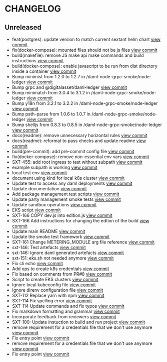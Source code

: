 # CHANGELOG

## Unreleased

* feat(postgres): update version to match current sextant helm chart [view commit](https://github.com/catenasys/sextant-dev/commit/a40958eac41c513e5120bf515d4bbb3ceda205b1)
* fix(docker-compose): mounted files should not be js files [view commit](https://github.com/catenasys/sextant-dev/commit/7992dc6f40dad1ae86d26fb9d95beb0b3b482f21)
* build(makefile): remove JS make api make commands and build instructions [view commit](https://github.com/catenasys/sextant-dev/commit/84746802770f33bc839b5ed2d7cb7e8281ce1694)
* build(docker-compose): enable javascript to be run from dist directory inside a container [view commit](https://github.com/catenasys/sextant-dev/commit/32070776a650b134d86f5510ab31a650a8414e6a)
* Bump minimist from 1.2.0 to 1.2.7 in /daml-node-grpc-smoke/node-ledger [view commit](https://github.com/catenasys/sextant-dev/commit/420ecdea918368201d0d57c4f641a8755279c2d3)
* Bump grpc and @digitalasset/daml-ledger [view commit](https://github.com/catenasys/sextant-dev/commit/1fab2923288678c21da5a4867db5df46f3a1ec00)
* Bump minimatch from 3.0.4 to 3.1.2 in /daml-node-grpc-smoke/node-ledger [view commit](https://github.com/catenasys/sextant-dev/commit/ad2a96e0f75952ae8804cf04e1dd6c360cc86d86)
* Bump y18n from 3.2.1 to 3.2.2 in /daml-node-grpc-smoke/node-ledger [view commit](https://github.com/catenasys/sextant-dev/commit/c754328af174d545d0b780fe09fbd6a54dc282e3)
* Bump path-parse from 1.0.6 to 1.0.7 in /daml-node-grpc-smoke/node-ledger [view commit](https://github.com/catenasys/sextant-dev/commit/025b0a6a0ba0c51feeffe73f39bc5bb6151372f1)
* Bump shelljs from 0.8.3 to 0.8.5 in /daml-node-grpc-smoke/node-ledger [view commit](https://github.com/catenasys/sextant-dev/commit/d8350d97e8bb829a6dd824ab5d31f83451d3e876)
* docs(readme): remove unnecessary horizontal rules [view commit](https://github.com/catenasys/sextant-dev/commit/01572c854b850dbb497a62cacd746b090c96512e)
* docs(readme): reformat to pass checks and update readme [view commit](https://github.com/catenasys/sextant-dev/commit/38d19009958a2f903a992997aabd1dbce069d653)
* build(pre-commit): add pre-commit config file [view commit](https://github.com/catenasys/sextant-dev/commit/9609f3594867677b69f66dd8c9317693c62f490a)
* fix(docker-compose): remove non-essential env vars [view commit](https://github.com/catenasys/sextant-dev/commit/e9034886b79f77ceac84769d61906d5fc6567b71)
* SXT-455: add root ingress to test without subpath [view commit](https://github.com/catenasys/sextant-dev/commit/8bfc737afa2ff3fda205806fdae0a862bee5ad4a)
* example subpath is working [view commit](https://github.com/catenasys/sextant-dev/commit/2eecbb7fac46fceb67d09c3a245dea1b17d9e5fa)
* local test env [view commit](https://github.com/catenasys/sextant-dev/commit/3570dfcecec054be960f7dfb516374fdaeb4a531)
* document using kind for local k8s cluster [view commit](https://github.com/catenasys/sextant-dev/commit/5b75efacd1271bd79b862d932e64a9b44c3cc04f)
* Update test to access any daml deployments [view commit](https://github.com/catenasys/sextant-dev/commit/6ea9fb8b4ea73a29ada4cc36546e71e61f01b235)
* Update documentation [view commit](https://github.com/catenasys/sextant-dev/commit/cd4820b342d4238307a371481d37bc157e7adeb7)
* Add package management test scripts [view commit](https://github.com/catenasys/sextant-dev/commit/8b7fae9dd28403310dadb289e13cdab1a536b39e)
* Update party management smoke tests [view commit](https://github.com/catenasys/sextant-dev/commit/77cc3a111b14127bd8f9f7097a7c7d0ff234b665)
* Update sandbox operations [view commit](https://github.com/catenasys/sextant-dev/commit/ba85b711cf3fe680fa7cd09597a77667b382153f)
* EKS script [view commit](https://github.com/catenasys/sextant-dev/commit/96dbf68356ff6e111666ef9193d9120ef6aba432)
* SXT-166 COPY dev.js into edition.js [view commit](https://github.com/catenasys/sextant-dev/commit/da31523cd44c99ed838a33a8a15251796539292b)
* SXT-166 Add instructions for changing the edtion of the build [view commit](https://github.com/catenasys/sextant-dev/commit/5ad24cd80139a7ecdb467bef4afef0eddc52c14e)
* Update main README [view commit](https://github.com/catenasys/sextant-dev/commit/2aa134fb82e5febf12220d3dfc82dbe3edc43adc)
* Update the smoke test framework [view commit](https://github.com/catenasys/sextant-dev/commit/06e1c65375649ed24baa99e9886e1a5c3f7c67a1)
* SXT-161 Change METERING_MODULE arg file reference [view commit](https://github.com/catenasys/sextant-dev/commit/c2d7b0ccb33797626b325a8336ac52905e4a6c8c)
* sxt-146: Test artefacts [view commit](https://github.com/catenasys/sextant-dev/commit/52543cf53e2eb4bd826cc0e42c8459adda2f6660)
* sxt-146: Ignore daml generated artefacts [view commit](https://github.com/catenasys/sextant-dev/commit/296e71afde7992748d772c44745c428f7a389583)
* sxt-151: eks.sh not needed anymore [view commit](https://github.com/catenasys/sextant-dev/commit/6d3797144eb855524299735447785bd278d73e2f)
* Fix cli echo [view commit](https://github.com/catenasys/sextant-dev/commit/fa2be5d7d58f5ef502fc3056fcc818aff3a13bb3)
* Add ops to create k8s credentials [view commit](https://github.com/catenasys/sextant-dev/commit/6f23bb3601e4f268c2d0a5f64515c09ed3cc04ff)
* Fix based on comments from PR#8 [view commit](https://github.com/catenasys/sextant-dev/commit/ae08757b97db56f64f4b5af5723cfd4be534eeaa)
* Script to create EKS clusters [view commit](https://github.com/catenasys/sextant-dev/commit/f814dbc1b14ffd48beced32b216ddd5796930d39)
* Ignore local kubeconfig file [view commit](https://github.com/catenasys/sextant-dev/commit/af05f7835faeae5f1e7b9d26914b93a70f36d398)
* Ignore direnv configuration file [view commit](https://github.com/catenasys/sextant-dev/commit/28f253d498a05346aaa03873d48558cd93b4d7d7)
* SXT-112 Replace yarn with npm [view commit](https://github.com/catenasys/sextant-dev/commit/c59f6474394c0d9917ccd61bc59d811da8282a85)
* SXT-114 Fix spelling error [view commit](https://github.com/catenasys/sextant-dev/commit/c8d6cd12e5428f6b24f78c968c68ea87fc7f48b0)
* SXT-114 Update commands and fix typos [view commit](https://github.com/catenasys/sextant-dev/commit/0caf0c1a02be8f75ef0a1dcc7822398bc98562e3)
* Fix markdown formatting and grammar [view commit](https://github.com/catenasys/sextant-dev/commit/935e21f8a0deb594a095c99c0cb6cee5c932d963)
* Incorporate feedback from reviewers [view commit](https://github.com/catenasys/sextant-dev/commit/00c3a4a98936b3bbdd16d40f90f193e1750726a5)
* SXT-100: Update instuction to build and run project [view commit](https://github.com/catenasys/sextant-dev/commit/436acbda72586a07a439e1106c67c19a1911d219)
* remove requirement for a credentials file that we don't use anymore [view commit](https://github.com/catenasys/sextant-dev/commit/18c48b1f780f879576bb5823394e52ab944b070f)
* Fix entry point [view commit](https://github.com/catenasys/sextant-dev/commit/bedcc81886f54f5656c63e56e4055234b76e0bea)
* remove requirement for a credentials file that we don't use anymore [view commit](https://github.com/catenasys/sextant-dev/commit/f119a18a8c0934569ee1bcdbd7bb1033eb9eb700)
* Fix entry point [view commit](https://github.com/catenasys/sextant-dev/commit/3664f6a1174eddb3478092a66db5bcdde57d0096)

